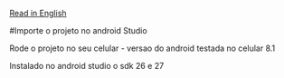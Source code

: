 
[Read in English](https://github.com/ivan12/Ponto-Digital/edit/master/README.md)

#Importe o projeto no android Studio

Rode o projeto no seu celular - versao do android testada no celular 8.1

Instalado no android studio o sdk 26 e 27
